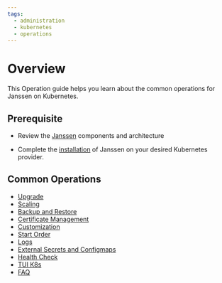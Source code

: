 ```yaml
---
tags:
  - administration
  - kubernetes
  - operations
---
```


# Overview

This Operation guide helps you learn about the common operations for Janssen on Kubernetes.


## Prerequisite
- Review the [Janssen](../reference/kubernetes/README.md) components and architecture

- Complete the [installation](../install/helm-install/README.md) of Janssen on your desired Kubernetes provider.

## Common Operations

- [Upgrade](upgrade.md)
- [Scaling](scaling.md)
- [Backup and Restore](backup-restore.md)  
- [Certificate Management](cert-management.md)  
- [Customization](customization.md)  
- [Start Order](start-order.md)  
- [Logs](logs.md)
- [External Secrets and Configmaps](external-secrets-configmaps.md)
- [Health Check](health-check.md)
- [TUI K8s](tui-k8s.md)
- [FAQ](faq.md)

